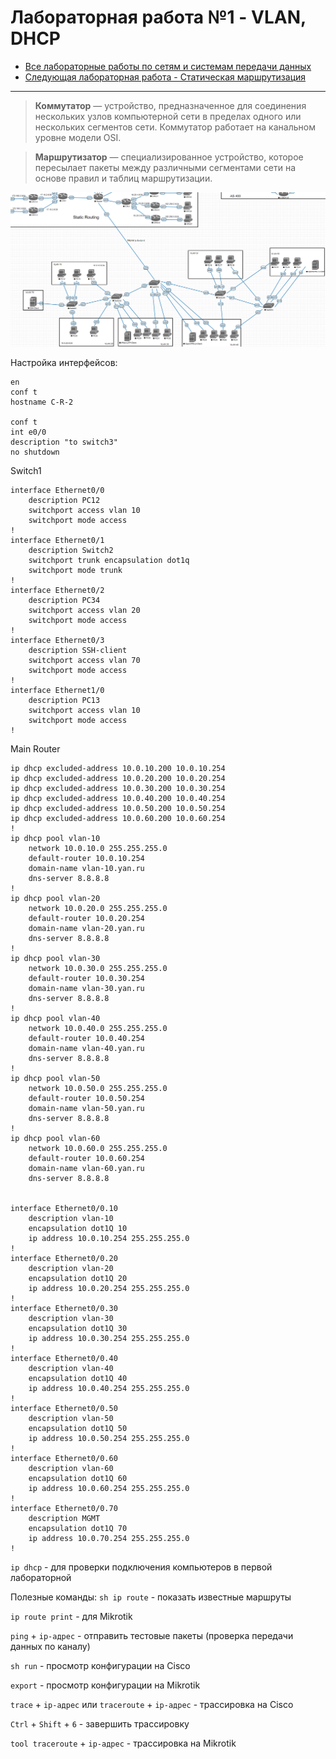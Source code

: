 # Лабораторная работа №1 - VLAN, DHCP

* [Все лабораторные работы по сетям и системам передачи данных](./README.md)
* [Следующая лабораторная работа - Статическая маршрутизация](static_routing.md)

---

> **Коммутатор** — устройство, предназначенное для соединения нескольких узлов компьютерной сети в пределах одного или нескольких сегментов сети. Коммутатор работает на канальном уровне модели OSI.

> **Маршрутизатор** — специализированное устройство, которое пересылает пакеты между различными сегментами сети на основе правил и таблиц маршрутизации.

![](./image/nets1.png)

Настройка интерфейсов:
```
en
conf t
hostname C-R-2

conf t
int e0/0
description "to switch3"
no shutdown
```

Switch1

```
interface Ethernet0/0
    description PC12
    switchport access vlan 10
    switchport mode access
!
interface Ethernet0/1
    description Switch2
    switchport trunk encapsulation dot1q
    switchport mode trunk
!
interface Ethernet0/2
    description PC34
    switchport access vlan 20
    switchport mode access
!
interface Ethernet0/3
    description SSH-client
    switchport access vlan 70
    switchport mode access
!
interface Ethernet1/0
    description PC13
    switchport access vlan 10
    switchport mode access
!
```

Main Router

```    
ip dhcp excluded-address 10.0.10.200 10.0.10.254
ip dhcp excluded-address 10.0.20.200 10.0.20.254
ip dhcp excluded-address 10.0.30.200 10.0.30.254
ip dhcp excluded-address 10.0.40.200 10.0.40.254
ip dhcp excluded-address 10.0.50.200 10.0.50.254
ip dhcp excluded-address 10.0.60.200 10.0.60.254
!
ip dhcp pool vlan-10
    network 10.0.10.0 255.255.255.0
    default-router 10.0.10.254
    domain-name vlan-10.yan.ru
    dns-server 8.8.8.8
!
ip dhcp pool vlan-20
    network 10.0.20.0 255.255.255.0
    default-router 10.0.20.254
    domain-name vlan-20.yan.ru
    dns-server 8.8.8.8
!
ip dhcp pool vlan-30
    network 10.0.30.0 255.255.255.0
    default-router 10.0.30.254
    domain-name vlan-30.yan.ru
    dns-server 8.8.8.8
!
ip dhcp pool vlan-40
    network 10.0.40.0 255.255.255.0
    default-router 10.0.40.254
    domain-name vlan-40.yan.ru
    dns-server 8.8.8.8
!
ip dhcp pool vlan-50
    network 10.0.50.0 255.255.255.0
    default-router 10.0.50.254
    domain-name vlan-50.yan.ru
    dns-server 8.8.8.8
!
ip dhcp pool vlan-60
    network 10.0.60.0 255.255.255.0
    default-router 10.0.60.254
    domain-name vlan-60.yan.ru
    dns-server 8.8.8.8


interface Ethernet0/0.10
    description vlan-10
    encapsulation dot1Q 10
    ip address 10.0.10.254 255.255.255.0
!
interface Ethernet0/0.20
    description vlan-20
    encapsulation dot1Q 20
    ip address 10.0.20.254 255.255.255.0
!
interface Ethernet0/0.30
    description vlan-30
    encapsulation dot1Q 30
    ip address 10.0.30.254 255.255.255.0
!
interface Ethernet0/0.40
    description vlan-40
    encapsulation dot1Q 40
    ip address 10.0.40.254 255.255.255.0
!
interface Ethernet0/0.50
    description vlan-50
    encapsulation dot1Q 50
    ip address 10.0.50.254 255.255.255.0
!
interface Ethernet0/0.60
    description vlan-60
    encapsulation dot1Q 60
    ip address 10.0.60.254 255.255.255.0
!
interface Ethernet0/0.70
    description MGMT
    encapsulation dot1Q 70
    ip address 10.0.70.254 255.255.255.0
!
```

`ip dhcp` - для проверки подключения компьютеров в первой лабораторной

Полезные команды:
`sh ip route` - показать известные маршруты

`ip route print` - для Mikrotik

`ping` + `ip-адрес` - отправить тестовые пакеты (проверка передачи данных по каналу)

`sh run` - просмотр конфигурации на Cisco

`export` - просмотр конфигурации на Mikrotik

`trace` + `ip-адрес` или `traceroute` + `ip-адрес` - трассировка на Cisco

`Ctrl` + `Shift` + `6` - завершить трассировку

`tool traceroute` + `ip-адрес` - трассировка на Mikrotik

